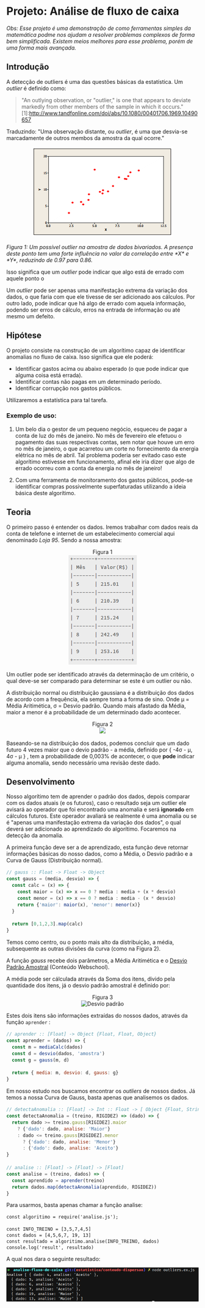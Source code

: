 # Projeto: Análise de fluxo de caixa

*Obs: Esse projeto é uma demonstração de como ferramentas simples da matemática podme nos ajudam a resolver problemas complexos de forma bem simplificada. Existem meios melhores para esse problema, porém de uma forma mais avançada.* 

## Introdução

A detecção de outliers é uma das questões básicas da estatística. Um *outlier* é definido como:

>"An outlying observation, or "outlier," is one that appears to deviate markedly from other members of the sample in which it occurs." 
[1]:http://www.tandfonline.com/doi/abs/10.1080/00401706.1969.10490657

Traduzindo: "Uma observação distante, ou *outlier*, é uma que desvia-se marcadamente de outros membos da amostra da qual ocorre."

<p align="center">
  <img src="./../../material/imgs/outlier-fig-1.png" alt="Figura 1">
  </p>
<p>
  <i>Figura 1: Um possível outlier na amostra de dados bivariados. A presença deste ponto tem uma forte influência no valor da correlação entre *X* e *Y*, reduzindo de 0.97 para 0.86.</i>
</p>

Isso significa que um *outlier* pode indicar que algo está de errado com aquele ponto o

Um *outlier* pode ser apenas uma manifestação extrema da variação dos dados, o que faria com que ele tivesse de ser adicionado aos cálculos. Por outro lado, pode indicar que há algo de errado com aquela informação, podendo ser erros de cálculo, erros na entrada de informação ou até mesmo um defeito.

## Hipótese

O projeto consiste na construção de um algorítimo capaz de identificar anomalias no fluxo de caixa. Isso significa que ele poderá:

* Identificar gastos acima ou abaixo esperado (o que pode indicar que alguma coisa está errada).
* Identificar contas não pagas em um determinado período.
* Identificar corrupção nos gastos públicos.

Utilizaremos a estatística para tal tarefa.

### Exemplo de uso:

1) Um belo dia o gestor de um pequeno negócio, esqueceu de pagar a conta de luz do mês de janeiro. No mês de fevereiro ele efetuou o pagamento das suas respectivas contas, sem notar que houve um erro no mês de janeiro, o que acarretou um corte no fornecimento da energia elétrica no mês de abril. Tal problema poderia ser evitado caso este algorítimo estivesse em funcionamento, afinal ele iria dizer que algo de errado ocorreu com a conta da energia no mês de janeiro!

2) Com uma ferramenta de monitoramento dos gastos públicos, pode-se identificar compras possivelmente superfaturadas utilizando a ideia básica deste algorítimo.

## Teoria

O primeiro passo é entender os dados. Iremos trabalhar com dados reais da conta de telefone e internet de um estabelecimento comercial aqui denominado *Loja 95*. Sendo a nossa amostra:

<p align="center">
Figura 1<br>
  <img src="./../../material/imgs/dados-loja-1.png" alt="Figura 1">
  </p>

Um outlier pode ser identificado através da determinação de um critério, o qual deve-se ser comparado para determinar se este é um outlier ou não. 

A distribuição normal ou distribuição gaussiana é a distribuição dos dados de acordo com a frequência, ela sempre toma a forma de sino. Onde  µ = Média Aritimética,  σ = Desvio padrão. Quando mais afastado da Média, maior a menor é a probabilidade de um determinado dado acontecer.
 
<p align="center">Figura 2<br><img src="http://www.portalaction.com.br/sites/default/files/EstatisticaBasica/figuras/distribuicaoNormal/normal3.PNG"></p>

Baseando-se na distribuição dos dados, podemos concluir que um dado futuro 4 vezes maior que o devio padrão - a média, definido por { -4σ - µ, 4σ - µ } , tem a probabilidade de 0,003% de acontecer, o que **pode** indicar alguma anomalia, sendo necessário uma revisão deste dado.

## Desenvolvimento

Nosso algorítimo tem de aprender o padrão dos dados, depois comparar com os dados atuais (e os futuros), caso o resultado seja um outlier ele avisará ao operador que foi encontrado uma anomalia e será **ignorado** em cálculos futuros. Este operador avaliará se realmente é uma anomalia ou se é "apenas uma manifestação extrema da variação dos dados", o qual deverá ser adicionado ao aprendizado do algorítimo. Focaremos na detecção da anomalia.

A primeira função deve ser a de aprendizado, esta função deve retornar informações básicas do nosso dados, como a Média, o Desvio padrão e a Curva de Gauss (Distribuição normal).

```js
// gauss :: Float -> Float -> Object
const gauss = (media, desvio) => {
  const calc = (x) => {
    const maior = (x) => x == 0 ? media : media + (x * desvio)
    const menor = (x) => x == 0 ? media : media - (x * desvio)
    return {'maior': maior(x), 'menor': menor(x)}
  }

  return [0,1,2,3].map(calc)
}
```

Temos como centro, ou o ponto mais alto da distribuição, a média, subsequente as outras divisões da curva (como na Figura 2).

A função *gauss* recebe dois parâmetros, a Média Aritimética e o [Desvio Padrão Amostral](www.github.com) (Conteúdo Webschool). 

A média pode ser cálculada através da Soma dos itens, divido pela quantidade dos itens, já o desvio padrão amostral é definido por:

<p align="center">Figura 3<br><img src="http://www.infonemesis.com.br/images/tutorial_004/ScreenShot006.bmp" alt="Desvio padrão"></img>

Estes dois itens são informações extraídas do nossos dados, através da função  ```aprender``` :

```js
// aprender :: [Float] -> Object {Float, Float, Object}
const aprender = (dados) => {
  const m = mediaCalc(dados)
  const d = desvio(dados, 'amostra')
  const g = gauss(m, d)

  return { media: m, desvio: d, gauss: g}
}
```
Em nosso estudo nos buscamos encontrar os *outliers* de nossos dados. Já temos a nossa Curva de Gauss, basta apenas que analisemos os dados.

```js
// detectaAnomalia :: [Float] -> Int :: Float -> [ Object {Float, String} ] 
const detectaAnomalia = (treino, RIGIDEZ) => (dado) => {
  return dado >= treino.gauss[RIGIDEZ].maior 
    ? {'dado': dado, analise: 'Maior'}
    : dado <= treino.gauss[RIGIDEZ].menor
      ? {'dado': dado, analise: 'Menor'}
      : {'dado': dado, analise: 'Aceito'}
}

// analise :: [Float] -> [Float] -> [Float]
const analise = (treino, dados) => {
  const aprendido = aprender(treino)
  return dados.map(detectaAnomalia(aprendido, RIGIDEZ))
}
```

Para usarmos, basta apenas chamar a função analise:

```
const algoritimo = require('analise.js');

const INFO_TREINO = [3,5,7,4,5]
const dados = [4,5,6,7, 19, 13]
const resultado = algoritimo.analise(INFO_TREINO, dados)
console.log('result', resultado)

```

A qual nos dara o seguinte resultado:

<p><img src="./../../material/imgs/resultado.png" alt="Figura 1"></p>

